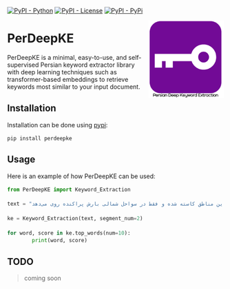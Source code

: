 [![PyPI - Python](https://img.shields.io/badge/python-3.8-blue.svg)](https://pypi.org/project/keybert/)
[![PyPI - License](https://img.shields.io/badge/license-MIT-green.svg)](https://github.com/MaartenGr/keybert/blob/master/LICENSE)
[![PyPI - PyPi](https://img.shields.io/pypi/v/PerDeepKE)](https://pypi.org/project/PerDeepKE/)

<img src="images/logo.png" width="35%" height="35%" align="right" />

# PerDeepKE

PerDeepKE is a minimal, easy-to-use, and self-supervised Persian keyword extractor library with deep learning techniques such as transformer-based embeddings to retrieve keywords most similar to your input document.

## Installation
Installation can be done using [pypi](https://pypi.org/project/PerDeepKE/):

```
pip install perdeepke
```


## Usage
Here is an example of how PerDeepKE can be used:
```python
from PerDeepKE import Keyword_Extraction

text = "بر اساس تحلیل نقشه‌های همدیدی و آینده‌نگری سازمان هواشناسی امروز در استان‌های ساحلی دریای خزر، اردبیل، شمال آذربایجان شرقی و ارتفاعات البرز مرکزی بارش باران، همراه با وزش باد شدید موقتی و کاهش نسبی دما پیش‌بینی شده است. فردا از میزان بارش‌های این مناطق کاسته شده و فقط در سواحل شمالی بارش پراکنده روی می‌دهد."

ke = Keyword_Extraction(text, segment_num=2)

for word, score in ke.top_words(num=10):
        print(word, score)
```

## TODO
> coming soon
